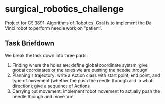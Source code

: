 # surgical_robotics_challenge

Project for CS 3891: Algorithms of Robotics. Goal is to implement the Da Vinci robot to perform needle work on “patient”.

## Task Briefdown

We break the task down into three parts:
1) Finding where the holes are: define global coordinate system; give global coordinates of the holes we are pushing the needle through
2) Planning a trajectory: write a Action class with start point, end point, and type of movement (whether the push the needle through and in what direction); give a sequence of Actions
3) Carrying out movement: implement robot movement to actually push the needle through and move arm
 
